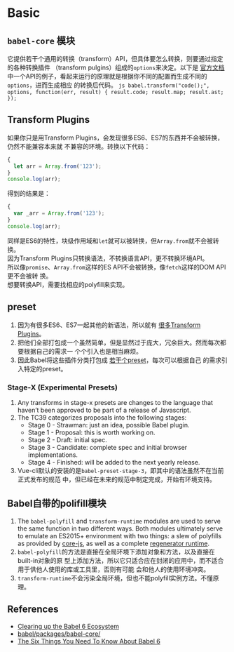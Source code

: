 # Basic

## `babel-core` 模块
它提供若干个通用的转换（transform）API，但具体要怎么转换，则要通过指定的各种转换插件
（transform pulgins）组成的`options`来决定。以下是
[官方文档](https://github.com/babel/babel/tree/master/packages/babel-core)
中一个API的例子，看起来运行的原理就是根据你不同的配置而生成不同的`options`，进而生成相应
的转换后代码。
    ```js
    babel.transform("code();", options, function(err, result) {
        result.code;
        result.map;
        result.ast;
    });
    ```

## Transform Plugins
如果你只是用Transform Plugins，会发现很多ES6、ES7的东西并不会被转换，仍然不能兼容本来就
不兼容的环境。转换以下代码：
```js
{
  let arr = Array.from('123');
}
console.log(arr);
```
得到的结果是：
```js
{
  var _arr = Array.from('123');
}
console.log(arr);
```
同样是ES6的特性，块级作用域和`let`就可以被转换，但`Array.from`就不会被转换。  
因为Transform Plugins只转换语法，不转换语言API，更不转换环境API。  
所以像`promise`、`Array.from`这样的ES API不会被转换，像`fetch`这样的DOM API更不会被转
换。  
想要转换API，需要找相应的polyfill来实现。


## preset
1. 因为有很多ES6、ES7一起其他的新语法，所以就有
[很多Transform Plugins](https://babeljs.io/docs/plugins/#transform-plugins)。
2. 把他们全部打包成一个虽然简单，但是显然过于庞大，冗余巨大。然而每次都要根据自己的需求一
个个引入也是相当麻烦。
3. 因此Babel将这些插件分类打包成
[若干个preset](https://babeljs.io/docs/plugins/#official-presets)，每次可以根据自己
的需求引入特定的preset。

### Stage-X (Experimental Presets)
1. Any transforms in stage-x presets are changes to the language that haven’t
been approved to be part of a release of Javascript.
2. The TC39 categorizes proposals into the following stages:
    * Stage 0 - Strawman: just an idea, possible Babel plugin.
    * Stage 1 - Proposal: this is worth working on.
    * Stage 2 - Draft: initial spec.
    * Stage 3 - Candidate: complete spec and initial browser implementations.
    * Stage 4 - Finished: will be added to the next yearly release.
3. Vue-cli默认的安装的是`babel-preset-stage-3`，即其中的语法虽然不在当前正式发布的规范
中，但已经在未来的规范中制定完成，开始有环境支持。


## Babel自带的polifill模块
1. The `babel-polyfill` and `transform-runtime` modules are used to serve the
same function in two different ways. Both modules ultimately serve to emulate an
ES2015+ environment with two things: a slew of polyfills as provided by
[core-js](https://github.com/zloirock/core-js), as well as a complete
[regenerator runtime](https://github.com/facebook/regenerator).
2. `babel-polyfill`的方法是直接在全局环境下添加对象和方法，以及直接在built-in对象的原
型上添加方法，所以它只适合应在封闭的应用中，而不适合用于供他人使用的库或工具里，否则有可能
会和他人的使用环境冲突。
3. `transform-runtime`不会污染全局环境，但也不能polyfill实例方法。不懂原理。

## References
* [Clearing up the Babel 6 Ecosystem](https://medium.com/@jcse/clearing-up-the-babel-6-ecosystem-c7678a314bf3)
* [babel/packages/babel-core/](https://github.com/babel/babel/tree/master/packages/babel-core)
* [The Six Things You Need To Know About Babel 6](http://jamesknelson.com/the-six-things-you-need-to-know-about-babel-6/)
